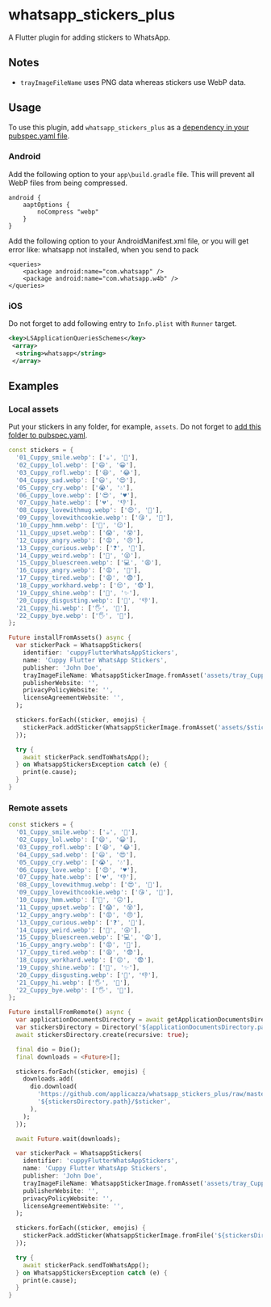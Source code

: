 # whatsapp_stickers_plus

A Flutter plugin for adding stickers to WhatsApp.

## Notes

* ```trayImageFileName``` uses PNG data whereas stickers use WebP data.

## Usage

To use this plugin, add `whatsapp_stickers_plus` as a [dependency in your pubspec.yaml file](https://flutter.io/platform-plugins/).

### Android

Add the following option to your `app\build.gradle` file. This will prevent all WebP files from being compressed.

```
android {
    aaptOptions {
        noCompress "webp"
    }
}
```

Add the following option to your AndroidManifest.xml file, or you will get error like: whatsapp not installed, when you send to pack

```
<queries>
    <package android:name="com.whatsapp" />
    <package android:name="com.whatsapp.w4b" />
</queries>
```

### iOS

Do not forget to add following entry to ```Info.plist``` with ```Runner``` target.

```xml
<key>LSApplicationQueriesSchemes</key>
 <array>
  <string>whatsapp</string>
 </array>
```

## Examples

### Local assets

Put your stickers in any folder, for example, `assets`. Do not forget to [add this folder to pubspec.yaml](https://flutter.dev/docs/development/ui/assets-and-images).

```dart
const stickers = {
  '01_Cuppy_smile.webp': ['☕', '🙂'],
  '02_Cuppy_lol.webp': ['😄', '😀'],
  '03_Cuppy_rofl.webp': ['😆', '😂'],
  '04_Cuppy_sad.webp': ['😃', '😍'],
  '05_Cuppy_cry.webp': ['😭', '💧'],
  '06_Cuppy_love.webp': ['😍', '♥'],
  '07_Cuppy_hate.webp': ['💔', '👎'],
  '08_Cuppy_lovewithmug.webp': ['😍', '💑'],
  '09_Cuppy_lovewithcookie.webp': ['😘', '🍪'],
  '10_Cuppy_hmm.webp': ['🤔', '😐'],
  '11_Cuppy_upset.webp': ['😱', '😵'],
  '12_Cuppy_angry.webp': ['😡', '😠'],
  '13_Cuppy_curious.webp': ['❓', '🤔'],
  '14_Cuppy_weird.webp': ['🌈', '😜'],
  '15_Cuppy_bluescreen.webp': ['💻', '😩'],
  '16_Cuppy_angry.webp': ['😡', '😤'],
  '17_Cuppy_tired.webp': ['😩', '😨'],
  '18_Cuppy_workhard.webp': ['😔', '😨'],
  '19_Cuppy_shine.webp': ['🎉', '✨'],
  '20_Cuppy_disgusting.webp': ['🤮', '👎'],
  '21_Cuppy_hi.webp': ['🖐', '🙋'],
  '22_Cuppy_bye.webp': ['🖐', '👋'],
};

Future installFromAssets() async {
  var stickerPack = WhatsappStickers(
    identifier: 'cuppyFlutterWhatsAppStickers',
    name: 'Cuppy Flutter WhatsApp Stickers',
    publisher: 'John Doe',
    trayImageFileName: WhatsappStickerImage.fromAsset('assets/tray_Cuppy.png'),
    publisherWebsite: '',
    privacyPolicyWebsite: '',
    licenseAgreementWebsite: '',
  );

  stickers.forEach((sticker, emojis) {
    stickerPack.addSticker(WhatsappStickerImage.fromAsset('assets/$sticker'), emojis);
  });

  try {
    await stickerPack.sendToWhatsApp();
  } on WhatsappStickersException catch (e) {
    print(e.cause);
  }
}

```

### Remote assets

```dart
const stickers = {
  '01_Cuppy_smile.webp': ['☕', '🙂'],
  '02_Cuppy_lol.webp': ['😄', '😀'],
  '03_Cuppy_rofl.webp': ['😆', '😂'],
  '04_Cuppy_sad.webp': ['😃', '😍'],
  '05_Cuppy_cry.webp': ['😭', '💧'],
  '06_Cuppy_love.webp': ['😍', '♥'],
  '07_Cuppy_hate.webp': ['💔', '👎'],
  '08_Cuppy_lovewithmug.webp': ['😍', '💑'],
  '09_Cuppy_lovewithcookie.webp': ['😘', '🍪'],
  '10_Cuppy_hmm.webp': ['🤔', '😐'],
  '11_Cuppy_upset.webp': ['😱', '😵'],
  '12_Cuppy_angry.webp': ['😡', '😠'],
  '13_Cuppy_curious.webp': ['❓', '🤔'],
  '14_Cuppy_weird.webp': ['🌈', '😜'],
  '15_Cuppy_bluescreen.webp': ['💻', '😩'],
  '16_Cuppy_angry.webp': ['😡', '😤'],
  '17_Cuppy_tired.webp': ['😩', '😨'],
  '18_Cuppy_workhard.webp': ['😔', '😨'],
  '19_Cuppy_shine.webp': ['🎉', '✨'],
  '20_Cuppy_disgusting.webp': ['🤮', '👎'],
  '21_Cuppy_hi.webp': ['🖐', '🙋'],
  '22_Cuppy_bye.webp': ['🖐', '👋'],
};

Future installFromRemote() async {
  var applicationDocumentsDirectory = await getApplicationDocumentsDirectory();
  var stickersDirectory = Directory('${applicationDocumentsDirectory.path}/stickers');
  await stickersDirectory.create(recursive: true);

  final dio = Dio();
  final downloads = <Future>[];

  stickers.forEach((sticker, emojis) {
    downloads.add(
      dio.download(
        'https://github.com/applicazza/whatsapp_stickers_plus/raw/master/example/assets/$sticker',
        '${stickersDirectory.path}/$sticker',
      ),
    );
  });

  await Future.wait(downloads);

  var stickerPack = WhatsappStickers(
    identifier: 'cuppyFlutterWhatsAppStickers',
    name: 'Cuppy Flutter WhatsApp Stickers',
    publisher: 'John Doe',
    trayImageFileName: WhatsappStickerImage.fromAsset('assets/tray_Cuppy.png'),
    publisherWebsite: '',
    privacyPolicyWebsite: '',
    licenseAgreementWebsite: '',
  );

  stickers.forEach((sticker, emojis) {
    stickerPack.addSticker(WhatsappStickerImage.fromFile('${stickersDirectory.path}/$sticker'), emojis);
  });

  try {
    await stickerPack.sendToWhatsApp();
  } on WhatsappStickersException catch (e) {
    print(e.cause);
  }
}

```
